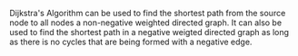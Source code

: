 Dijkstra's Algorithm can be used to find the shortest path from the source node to all nodes a non-negative weighted directed graph. It can also be used to find the shortest path in a negative weigted directed graph as long as there is no cycles that are being formed with a negative edge.
